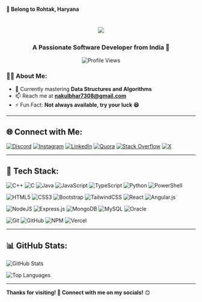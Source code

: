 <h4>🏡 Belong to Rohtak, Haryana</h4>

<h1 align="center">
  <p align="center">
   <a href="https://git.io/typing-svg" target="_blank">
     <img src="https://readme-typing-svg.herokuapp.com?size=30&color=000000&lines=;My+self+Nakul+Bhar;Welcome+to+my+GitHub;I'm+a+Competitive+Programmer&font=bold;">
  </a>
</p>

<h3 align="center">A Passionate Software Developer from India 🚀</h3>

<p align="center"> 
  <img src="https://komarev.com/ghpvc/?username=nakkkkkul0130&label=Profile%20views&color=0e75b6&style=flat" alt="Profile Views" /> 
</p>

### 👨‍💻 About Me:
- 🌱 Currently mastering **Data Structures and Algorithms**
- 📫 Reach me at **nakulbhar7308@gmail.com**
- ⚡ Fun Fact: **Not always available, try your luck 😆**

---

## 🌐 Connect with Me:
[![Discord](https://img.shields.io/badge/Discord-%237289DA.svg?logo=discord&logoColor=white)](https://discord.gg/WP4keGMBDt)
[![Instagram](https://img.shields.io/badge/Instagram-%23E4405F.svg?logo=Instagram&logoColor=white)](https://instagram.com/nakul_bhar0130)
[![LinkedIn](https://img.shields.io/badge/LinkedIn-%230077B5.svg?logo=linkedin&logoColor=white)](https://linkedin.com/in/nakul-bhar0130)
[![Quora](https://img.shields.io/badge/Quora-%23B92B27.svg?logo=Quora&logoColor=white)](https://quora.com/profile/nakul-248)
[![Stack Overflow](https://img.shields.io/badge/-Stackoverflow-FE7A16?logo=stack-overflow&logoColor=white)](https://stackoverflow.com/users/20837126)
[![X](https://img.shields.io/badge/X-black.svg?logo=X&logoColor=white)](https://x.com/Nakulbhar001)

---

## 🚀 Tech Stack:

![C++](https://img.shields.io/badge/c++-%2300599C.svg?style=for-the-badge&logo=c%2B%2B&logoColor=white) 
![C](https://img.shields.io/badge/c-%2300599C.svg?style=for-the-badge&logo=c&logoColor=white)
![Java](https://img.shields.io/badge/java-%23ED8B00.svg?style=for-the-badge&logo=openjdk&logoColor=white)
![JavaScript](https://img.shields.io/badge/javascript-%23323330.svg?style=for-the-badge&logo=javascript&logoColor=%23F7DF1E) 
![TypeScript](https://img.shields.io/badge/typescript-%23007ACC.svg?style=for-the-badge&logo=typescript&logoColor=white)
![Python](https://img.shields.io/badge/python-3670A0?style=for-the-badge&logo=python&logoColor=ffdd54) 
![PowerShell](https://img.shields.io/badge/PowerShell-%235391FE.svg?style=for-the-badge&logo=powershell&logoColor=white)

![HTML5](https://img.shields.io/badge/html5-%23E34F26.svg?style=for-the-badge&logo=html5&logoColor=white) 
![CSS3](https://img.shields.io/badge/css3-%231572B6.svg?style=for-the-badge&logo=css3&logoColor=white)
![Bootstrap](https://img.shields.io/badge/bootstrap-%238511FA.svg?style=for-the-badge&logo=bootstrap&logoColor=white) 
![TailwindCSS](https://img.shields.io/badge/tailwindcss-%2338B2AC.svg?style=for-the-badge&logo=tailwind-css&logoColor=white) 
![React](https://img.shields.io/badge/react-%2320232a.svg?style=for-the-badge&logo=react&logoColor=%2361DAFB)
![Angular.js](https://img.shields.io/badge/angular.js-%23E23237.svg?style=for-the-badge&logo=angularjs&logoColor=white)

![NodeJS](https://img.shields.io/badge/node.js-6DA55F?style=for-the-badge&logo=node.js&logoColor=white) 
![Express.js](https://img.shields.io/badge/express.js-%23404d59.svg?style=for-the-badge&logo=express&logoColor=%2361DAFB) 
![MongoDB](https://img.shields.io/badge/MongoDB-%234ea94b.svg?style=for-the-badge&logo=mongodb&logoColor=white) 
![MySQL](https://img.shields.io/badge/mysql-4479A1.svg?style=for-the-badge&logo=mysql&logoColor=white) 
![Oracle](https://img.shields.io/badge/Oracle-F80000?style=for-the-badge&logo=oracle&logoColor=white)

![Git](https://img.shields.io/badge/git-%23F05033.svg?style=for-the-badge&logo=git&logoColor=white) 
![GitHub](https://img.shields.io/badge/github-%23121011.svg?style=for-the-badge&logo=github&logoColor=white) 
![NPM](https://img.shields.io/badge/NPM-%23CB3837.svg?style=for-the-badge&logo=npm&logoColor=white)
![Vercel](https://img.shields.io/badge/vercel-%23000000.svg?style=for-the-badge&logo=vercel&logoColor=white)

---

## 📊 GitHub Stats:
<p align="left">
  <img src="https://github-readme-stats.vercel.app/api?username=Nakkkkkul0130&theme=dark&hide_border=false&include_all_commits=false&count_private=false" alt="GitHub Stats" />
</p>
<p align="left">
  <img src="https://github-readme-stats.vercel.app/api/top-langs/?username=Nakkkkkul0130&theme=dark&hide_border=false&include_all_commits=false&count_private=false&layout=compact" alt="Top Languages" />
</p>

---

**Thanks for visiting! 🚀 Connect with me on my socials!** 😊
